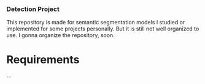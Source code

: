 ### Detection Project
This repository is made for semantic segmentation models I studied or implemented for some projects personally.
But it is still not well organized to use. I gonna organize the repository, soon.

# Requirements
--
